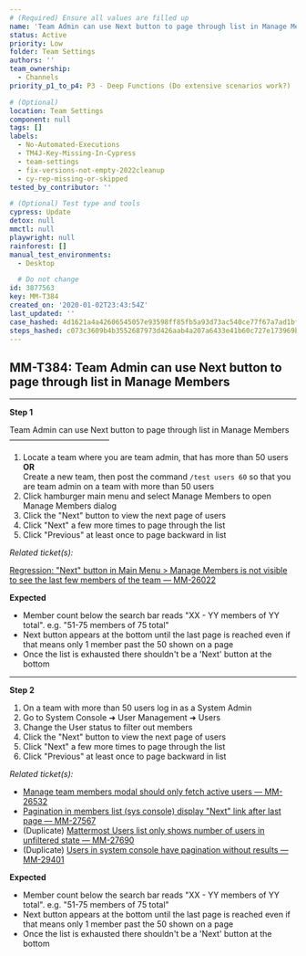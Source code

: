 ```yaml
---
# (Required) Ensure all values are filled up
name: 'Team Admin can use Next button to page through list in Manage Members'
status: Active
priority: Low
folder: Team Settings
authors: ''
team_ownership:
  - Channels
priority_p1_to_p4: P3 - Deep Functions (Do extensive scenarios work?)

# (Optional)
location: Team Settings
component: null
tags: []
labels:
  - No-Automated-Executions
  - TM4J-Key-Missing-In-Cypress
  - team-settings
  - fix-versions-not-empty-2022cleanup
  - cy-rep-missing-or-skipped
tested_by_contributor: ''

# (Optional) Test type and tools
cypress: Update
detox: null
mmctl: null
playwright: null
rainforest: []
manual_test_environments:
  - Desktop

  # Do not change
id: 3877563
key: MM-T384
created_on: '2020-01-02T23:43:54Z'
last_updated: ''
case_hashed: 4d1621a4a42606545057e93598ff85fb5a93d73ac540ce77f67a7ad1bfedd916c6e62fd8e04b10a033d9ce03a9adfd47
steps_hashed: c073c3609b4b3552687973d426aab4a207a6433e41b60c727e173969be1ec30953de9c58de5ecb9951ead546138fb19c
---
```


<!-- (Auto-generated) Based on frontmatter's "key" and "name" -->

## MM-T384: Team Admin can use Next button to page through list in Manage Members

---

**Step 1**

Team Admin can use Next button to page through list in Manage Members\
–––––––––––––––––––––––––

1. Locate a team where you are team admin, that has more than 50 users\
   **OR**\
   Create a new team, then post the command `/test users 60` so that you are team admin on a team with more than 50 users
2. Click hamburger main menu and select Manage Members to open Manage Members dialog
3. Click the "Next" button to view the next page of users
4. Click "Next" a few more times to page through the list
5. Click "Previous" at least once to page backward in list

_Related ticket(s):_

[Regression: "Next" button in Main Menu > Manage Members is not visible to see the last few members of the team — MM-26022](https://mattermost.atlassian.net/browse/MM-26022)

**Expected**

- Member count below the search bar reads "XX - YY members of YY total". e.g. "51-75 members of 75 total"
- Next button appears at the bottom until the last page is reached even if that means only 1 member past the 50 shown on a page
- Once the list is exhausted there shouldn't be a 'Next' button at the bottom

---

**Step 2**

1. On a team with more than 50 users log in as a System Admin
2. Go to System Console ➜ User Management ➜ Users
3. Change the User status to filter out members
4. Click the "Next" button to view the next page of users
5. Click "Next" a few more times to page through the list
6. Click "Previous" at least once to page backward in list

_Related ticket(s):_

- [Manage team members modal should only fetch active users — MM-26532](https://mattermost.atlassian.net/browse/MM-26532)
- [Pagination in members list (sys console) display "Next" link after last page — MM-27567](https://mattermost.atlassian.net/browse/MM-27567)
- (Duplicate) [Mattermost Users list only shows number of users in unfiltered state — MM-27690](https://mattermost.atlassian.net/browse/MM-27690)
- (Duplicate) [Users in system console have pagination without results — MM-29401](https://mattermost.atlassian.net/browse/MM-29401)

**Expected**

- Member count below the search bar reads "XX - YY members of YY total". e.g. "51-75 members of 75 total"
- Next button appears at the bottom until the last page is reached even if that means only 1 member past the 50 shown on a page
- Once the list is exhausted there shouldn't be a 'Next' button at the bottom
